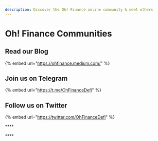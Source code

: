 ```yaml
---
description: Discover the Oh! Finance online community & meet others
---
```


# Oh! Finance Communities

## Read our Blog

{% embed url="https://ohfinance.medium.com/" %}

## Join us on Telegram

{% embed url="https://t.me/OhFinanceDefi" %}

## **Follow us on Twitter**

{% embed url="https://twitter.com/OhFinanceDefi" %}

\*\*\*\*

\*\*\*\*





